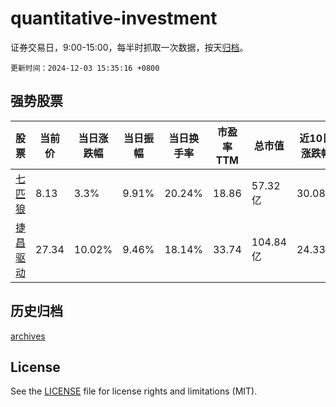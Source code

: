 # quantitative-investment

证券交易日，9:00-15:00，每半时抓取一次数据，按天[归档](archives)。

`更新时间：2024-12-03 15:35:16 +0800`

## 强势股票

|股票|当前价|当日涨跌幅|当日振幅|当日换手率|市盈率TTM|总市值|近10日涨跌幅|
|----|----|----|----|----|----|----|----|
|[七匹狼](https://xueqiu.com/S/SZ002029)|8.13|3.3%|9.91%|20.24%|18.86|57.32亿|30.08%|
|[捷昌驱动](https://xueqiu.com/S/SH603583)|27.34|10.02%|9.46%|18.14%|33.74|104.84亿|24.33%|

## 历史归档

[archives](archives)

## License

See the [LICENSE](LICENSE) file for license rights and limitations (MIT).